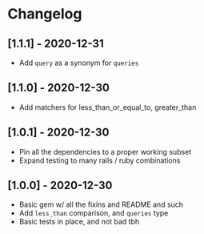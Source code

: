 # Changelog

## [1.1.1] - 2020-12-31
- Add `query` as a synonym for `queries`

## [1.1.0] - 2020-12-30
- Add matchers for less_than_or_equal_to, greater_than

## [1.0.1] - 2020-12-30
- Pin all the dependencies to a proper working subset
- Expand testing to many rails / ruby combinations

## [1.0.0] - 2020-12-30
- Basic gem w/ all the fixins and README and such
- Add `less_than` comparison, and `queries` type
- Basic tests in place, and not bad tbh
 
